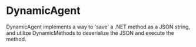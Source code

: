 # DynamicAgent
DynamicAgent implements a way to 'save' a .NET method as a JSON string, and utilize DynamicMethods to deserialize the JSON and execute the method.
